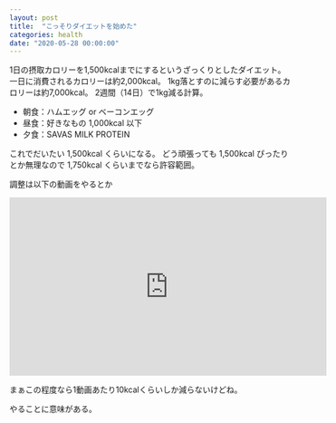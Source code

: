 ```yaml
---
layout: post
title:  "こっそりダイエットを始めた"
categories: health
date: "2020-05-28 00:00:00"
---
```


1日の摂取カロリーを1,500kcalまでにするというざっくりとしたダイエット。
一日に消費されるカロリーは約2,000kcal。
1kg落とすのに減らす必要があるカロリーは約7,000kcal。
2週間（14日）で1kg減る計算。

- 朝食：ハムエッグ or ベーコンエッグ
- 昼食：好きなもの 1,000kcal 以下
- 夕食：SAVAS MILK PROTEIN 

これでだいたい 1,500kcal くらいになる。
どう頑張っても 1,500kcal ぴったりとか無理なので 1,750kcal くらいまでなら許容範囲。

調整は以下の動画をやるとか

<div class="google">
<iframe width="560" height="315" src="https://www.youtube.com/embed/hMSUxAJHwyc" frameborder="0" allow="accelerometer; autoplay; encrypted-media; gyroscope; picture-in-picture" allowfullscreen></iframe>
</div>

まぁこの程度なら1動画あたり10kcalくらいしか減らないけどね。

やることに意味がある。
